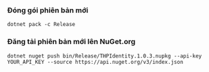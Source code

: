 ﻿### Đóng gói phiên bản mới

`dotnet pack -c Release`

### Đăng tải phiên bản mới lên NuGet.org

`dotnet nuget push bin/Release/THPIdentity.1.0.3.nupkg --api-key YOUR_API_KEY --source https://api.nuget.org/v3/index.json`